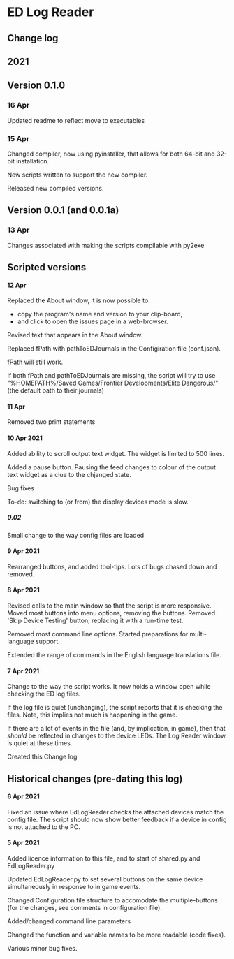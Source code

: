 # ED Log Reader
## Change log
## 2021
## Version 0.1.0
### 16 Apr
Updated readme to reflect move to executables

### 15 Apr
Changed compiler, now using pyinstaller, that allows for both 64-bit and 32-bit installation.

New scripts written to support the new compiler.

Released new compiled versions.
## Version 0.0.1 (and 0.0.1a)
### 13 Apr
Changes associated with making the scripts compilable with py2exe
## Scripted versions
#### 12 Apr
Replaced the About window, it is now possible to:
* copy the program's name and version to your clip-board, 
* and click to open the issues page in a web-browser.

Revised text that appears in the About window.


Replaced fPath with pathToEDJournals in the Configiration file (conf.json).

fPath will still work.

If both fPath and pathToEDJournals are missing, the script will try to use "%HOMEPATH%/Saved Games/Frontier Developments/Elite Dangerous/" (the default path to their journals)

#### 11 Apr
Removed two print statements

#### 10 Apr 2021
Added ability to scroll output text widget.  The widget is limited to 500 lines.

Added a pause button.  Pausing the feed changes to colour of the output text widget as a clue to the chjanged state.

Bug fixes

To-do: switching to (or from) the display devices mode is slow.

##### 0.02
Small change to the way config files are loaded

#### 9 Apr 2021
Rearranged buttons, and added tool-tips.
Lots of bugs chased down and removed.

#### 8 Apr 2021
Revised calls to the main window so that the script is more responsive.
Moved most buttons into menu options, removing the buttons.
Removed 'Skip Device Testing' button, replacing it with a run-time test.

Removed most command line options.
Started preparations for multi-language support.

Extended the range of commands in the English language translations file.

####  7 Apr 2021
Change to the way the script works.
It now holds a window open while checking the ED log files.

If the log file is quiet (unchanging), the script reports that it is checking the files.  Note, this implies not much is happening in the game.

If there are a lot of events in the file (and, by implication, in game), then that *should* be reflected in changes to the device LEDs.
The Log Reader window is quiet at these times.

Created this Change log

## Historical changes (pre-dating this log)

####  6 Apr 2021
Fixed an issue where EdLogReader checks the attached devices match the config file.
The script should now show better feedback if a device in config is not attached to the PC.


####  5 Apr 2021
Added licence information to this file, and to start of shared.py and EdLogReader.py

Updated EdLogReader.py to set several buttons on the same device simultaneously in response to in game events.

Changed Configuration file structure to accomodate the multiple-buttons (for the changes, see comments in configuration file).

Added/changed command line parameters

Changed the function and variable names to be more readable (code fixes).

Various minor bug fixes.
